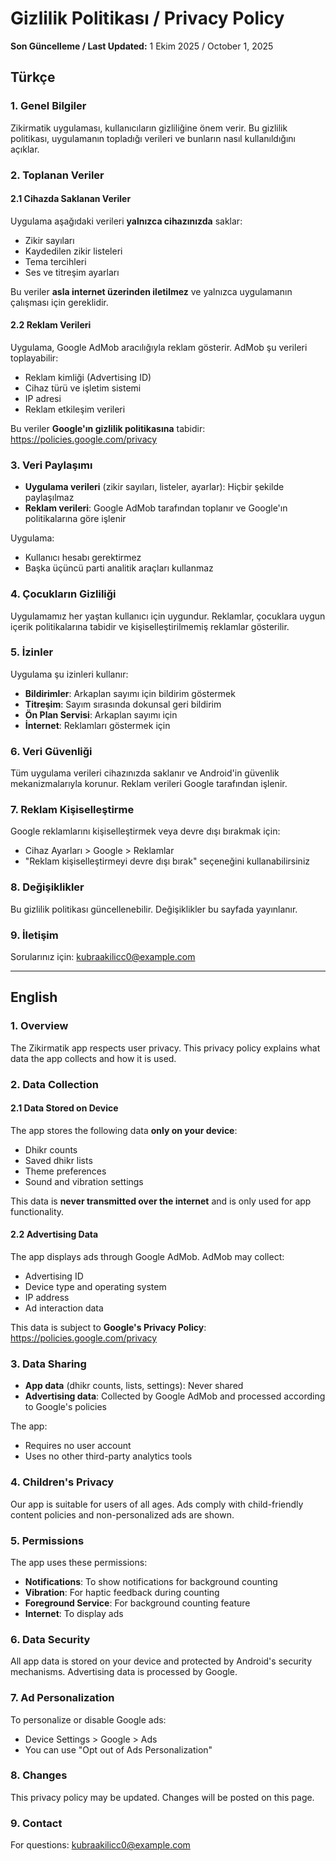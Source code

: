 # Gizlilik Politikası / Privacy Policy

**Son Güncelleme / Last Updated:** 1 Ekim 2025 / October 1, 2025

## Türkçe

### 1. Genel Bilgiler
Zikirmatik uygulaması, kullanıcıların gizliliğine önem verir. Bu gizlilik politikası, uygulamanın topladığı verileri ve bunların nasıl kullanıldığını açıklar.

### 2. Toplanan Veriler

#### 2.1 Cihazda Saklanan Veriler
Uygulama aşağıdaki verileri **yalnızca cihazınızda** saklar:
- Zikir sayıları
- Kaydedilen zikir listeleri
- Tema tercihleri
- Ses ve titreşim ayarları

Bu veriler **asla internet üzerinden iletilmez** ve yalnızca uygulamanın çalışması için gereklidir.

#### 2.2 Reklam Verileri
Uygulama, Google AdMob aracılığıyla reklam gösterir. AdMob şu verileri toplayabilir:
- Reklam kimliği (Advertising ID)
- Cihaz türü ve işletim sistemi
- IP adresi
- Reklam etkileşim verileri

Bu veriler **Google'ın gizlilik politikasına** tabidir:
<https://policies.google.com/privacy>

### 3. Veri Paylaşımı
- **Uygulama verileri** (zikir sayıları, listeler, ayarlar): Hiçbir şekilde paylaşılmaz
- **Reklam verileri**: Google AdMob tarafından toplanır ve Google'ın politikalarına göre işlenir

Uygulama:
- Kullanıcı hesabı gerektirmez
- Başka üçüncü parti analitik araçları kullanmaz

### 4. Çocukların Gizliliği
Uygulamamız her yaştan kullanıcı için uygundur. Reklamlar, çocuklara uygun içerik politikalarına tabidir ve kişiselleştirilmemiş reklamlar gösterilir.

### 5. İzinler
Uygulama şu izinleri kullanır:
- **Bildirimler**: Arkaplan sayımı için bildirim göstermek
- **Titreşim**: Sayım sırasında dokunsal geri bildirim
- **Ön Plan Servisi**: Arkaplan sayımı için
- **İnternet**: Reklamları göstermek için

### 6. Veri Güvenliği
Tüm uygulama verileri cihazınızda saklanır ve Android'in güvenlik mekanizmalarıyla korunur. Reklam verileri Google tarafından işlenir.

### 7. Reklam Kişiselleştirme
Google reklamlarını kişiselleştirmek veya devre dışı bırakmak için:
- Cihaz Ayarları > Google > Reklamlar
- "Reklam kişiselleştirmeyi devre dışı bırak" seçeneğini kullanabilirsiniz

### 8. Değişiklikler
Bu gizlilik politikası güncellenebilir. Değişiklikler bu sayfada yayınlanır.

### 9. İletişim
Sorularınız için: <kubraakilicc0@example.com>

---

## English

### 1. Overview
The Zikirmatik app respects user privacy. This privacy policy explains what data the app collects and how it is used.

### 2. Data Collection

#### 2.1 Data Stored on Device
The app stores the following data **only on your device**:
- Dhikr counts
- Saved dhikr lists
- Theme preferences
- Sound and vibration settings

This data is **never transmitted over the internet** and is only used for app functionality.

#### 2.2 Advertising Data
The app displays ads through Google AdMob. AdMob may collect:
- Advertising ID
- Device type and operating system
- IP address
- Ad interaction data

This data is subject to **Google's Privacy Policy**:
<https://policies.google.com/privacy>

### 3. Data Sharing
- **App data** (dhikr counts, lists, settings): Never shared
- **Advertising data**: Collected by Google AdMob and processed according to Google's policies

The app:
- Requires no user account
- Uses no other third-party analytics tools

### 4. Children's Privacy
Our app is suitable for users of all ages. Ads comply with child-friendly content policies and non-personalized ads are shown.

### 5. Permissions
The app uses these permissions:
- **Notifications**: To show notifications for background counting
- **Vibration**: For haptic feedback during counting
- **Foreground Service**: For background counting feature
- **Internet**: To display ads

### 6. Data Security
All app data is stored on your device and protected by Android's security mechanisms. Advertising data is processed by Google.

### 7. Ad Personalization
To personalize or disable Google ads:
- Device Settings > Google > Ads
- You can use "Opt out of Ads Personalization"

### 8. Changes
This privacy policy may be updated. Changes will be posted on this page.

### 9. Contact
For questions: <kubraakilicc0@example.com>
